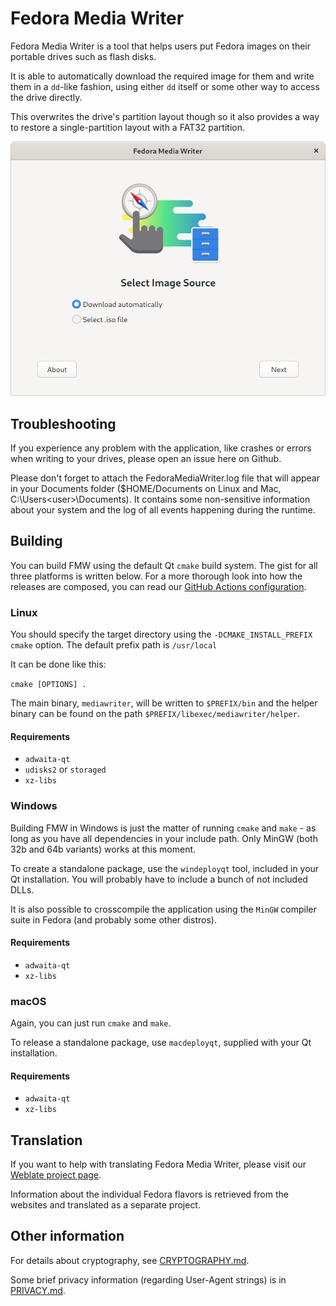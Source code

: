 # Fedora Media Writer

Fedora Media Writer is a tool that helps users put Fedora images on their portable drives such as flash disks.

It is able to automatically download the required image for them and write them in a `dd`-like fashion, using either `dd` itself or some other way to access the drive directly.

This overwrites the drive's partition layout though so it also provides a way to restore a single-partition layout with a FAT32 partition.

![Fedora Media Writer running, with expanded image list](/dist/screenshots/linux_main.png)

## Troubleshooting

If you experience any problem with the application, like crashes or errors when writing to your drives, please open an issue here on Github.

Please don't forget to attach the FedoraMediaWriter.log file that will appear in your Documents folder ($HOME/Documents on Linux and Mac, C:\Users\<user>\Documents). It contains some non-sensitive information about your system and the log of all events happening during the runtime.

## Building

You can build FMW using the default Qt `cmake` build system. The gist for all three platforms is written below. For a more thorough look into how the releases are composed, you can read our [GitHub Actions configuration](https://github.com/FedoraQt/MediaWriter/blob/master/.github/workflows/ccpp.yml).

### Linux

You should specify the target directory using the `-DCMAKE_INSTALL_PREFIX` `cmake` option. The default prefix path is `/usr/local`

It can be done like this:

`cmake [OPTIONS] .`

The main binary, `mediawriter`, will be written to `$PREFIX/bin` and the helper binary can be found on the path `$PREFIX/libexec/mediawriter/helper`.

#### Requirements

* `adwaita-qt`
* `udisks2` or `storaged`
* `xz-libs`

### Windows

Building FMW in Windows is just the matter of running `cmake` and `make` - as long as you have all dependencies in your include path. Only MinGW (both 32b and 64b variants) works at this moment.

To create a standalone package, use the `windeployqt` tool, included in your Qt installation. You will probably have to include a bunch of not included DLLs.

It is also possible to crosscompile the application using the `MinGW` compiler suite in Fedora (and probably some other distros).

#### Requirements

* `adwaita-qt`
* `xz-libs`

### macOS

Again, you can just run `cmake` and `make`.

To release a standalone package, use `macdeployqt`, supplied with your Qt installation.

#### Requirements

* `adwaita-qt`
* `xz-libs`

## Translation

If you want to help with translating Fedora Media Writer, please visit our [Weblate project page](https://translate.fedoraproject.org/projects/fedora-media-writer/mediawriter/).

Information about the individual Fedora flavors is retrieved from the websites and translated as a separate project.

## Other information

For details about cryptography, see [CRYPTOGRAPHY.md](CRYPTOGRAPHY.md).

Some brief privacy information (regarding User-Agent strings) is in [PRIVACY.md](PRIVACY.md).
